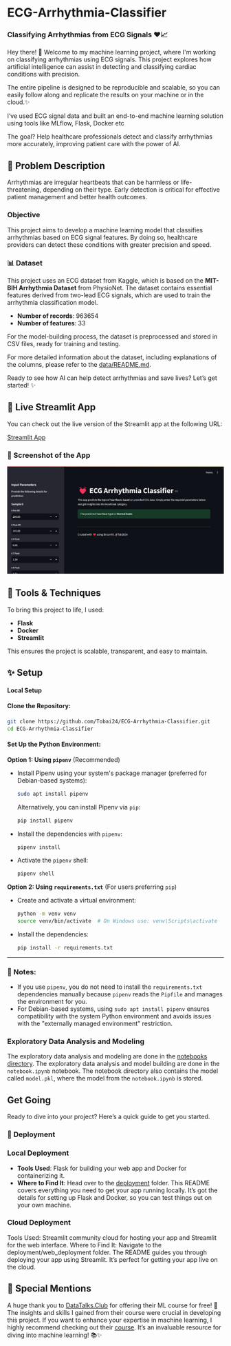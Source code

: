 # ECG-Arrhythmia-Classifier

### Classifying Arrhythmias from ECG Signals ❤️📈

Hey there! 👋 Welcome to my machine learning project, where I'm working on classifying arrhythmias using ECG signals. This project explores how artificial intelligence can assist in detecting and classifying cardiac conditions with precision.

The entire pipeline is designed to be reproducible and scalable, so you can easily follow along and replicate the results on your machine or in the cloud.✨

I’ve used ECG signal data and built an end-to-end machine learning solution using tools like MLflow, Flask, Docker etc

The goal? Help healthcare professionals detect and classify arrhythmias more accurately, improving patient care with the power of AI.

## 📝 **Problem Description**

Arrhythmias are irregular heartbeats that can be harmless or life-threatening, depending on their type. Early detection is critical for effective patient management and better health outcomes.

### **Objective**

This project aims to develop a machine learning model that classifies arrhythmias based on ECG signal features. By doing so, healthcare providers can detect these conditions with greater precision and speed.

### 📊 **Dataset**

This project uses an ECG dataset from Kaggle, which is based on the **MIT-BIH Arrhythmia Dataset** from PhysioNet. The dataset contains essential features derived from two-lead ECG signals, which are used to train the arrhythmia classification model.

- **Number of records**: 963654
- **Number of features**: 33

For the model-building process, the dataset is preprocessed and stored in CSV files, ready for training and testing.

For more detailed information about the dataset, including explanations of the columns, please refer to the [data/README.md](./data/README.md).

Ready to see how AI can help detect arrhythmias and save lives? Let’s get started! ✨

## 🎉 Live Streamlit App

You can check out the live version of the Streamlit app at the following URL:

[Streamlit App](https://ecg-arrhythmia-classifier-vx8p25emabtee8b5qzjbt4.streamlit.app/)

### 📸 Screenshot of the App

![Streamlit App Screenshot](image/image.png)

## 🔧 Tools & Techniques

To bring this project to life, I used:

- **Flask**
- **Docker**
- **Streamlit**

This ensures the project is scalable, transparent, and easy to maintain.

## ✨ Setup

#### **Local Setup**

#### **Clone the Repository**:

```bash
git clone https://github.com/Tobai24/ECG-Arrhythmia-Classifier.git
cd ECG-Arrhythmia-Classifier
```

#### **Set Up the Python Environment**:

**Option 1: Using `pipenv`** (Recommended)

- Install Pipenv using your system's package manager (preferred for Debian-based systems):

  ```bash
  sudo apt install pipenv
  ```

  Alternatively, you can install Pipenv via `pip`:

  ```bash
  pip install pipenv
  ```

- Install the dependencies with `pipenv`:

  ```bash
  pipenv install
  ```

- Activate the `pipenv` shell:
  ```bash
  pipenv shell
  ```

**Option 2: Using `requirements.txt`** (For users preferring `pip`)

- Create and activate a virtual environment:

  ```bash
  python -m venv venv
  source venv/bin/activate  # On Windows use: venv\Scripts\activate
  ```

- Install the dependencies:
  ```bash
  pip install -r requirements.txt
  ```

---

### 📝 Notes:

- If you use `pipenv`, you do not need to install the `requirements.txt` dependencies manually because `pipenv` reads the `Pipfile` and manages the environment for you.
- For Debian-based systems, using `sudo apt install pipenv` ensures compatibility with the system Python environment and avoids issues with the "externally managed environment" restriction.

### Exploratory Data Analysis and Modeling

The exploratory data analysis and modeling are done in the [notebooks directory](notebooks/). The exploratory data analysis and model building are done in the `notebook.ipynb` notebook. The notebook directory also contains the model called `model.pkl`, where the model from the `notebook.ipynb` is stored.

## Get Going

Ready to dive into your project? Here’s a quick guide to get you started.

### 📁 **Deployment**

### **Local Deployment**

- **Tools Used**: Flask for building your web app and Docker for containerizing it.
- **Where to Find It**: Head over to the [deployment](deployment) folder. This README covers everything you need to get your app running locally. It’s got the details for setting up Flask and Docker, so you can test things out on your own machine.

### **Cloud Deployment**

Tools Used: Streamlit community cloud for hosting your app and Streamlit for the web interface.
Where to Find It: Navigate to the deployment/web_deployment folder. The README guides you through deploying your app using Streamlit. It’s perfect for getting your app live on the cloud.

## 🎉 Special Mentions

A huge thank you to [DataTalks.Club](https://datatalks.club) for offering their ML course for free! 🌟 The insights and skills I gained from their course were crucial in developing this project. If you want to enhance your expertise in machine learning, I highly recommend checking out their [course](https://github.com/DataTalksClub/ml-zoomcamp). It’s an invaluable resource for diving into machine learning! 📚✨
